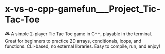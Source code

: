 # x-vs-o-cpp-gamefun___Project_Tic-Tac-Toe
🎮 A simple 2-player Tic Tac Toe game in C++, playable in the terminal. Great for beginners to practice 2D arrays, conditionals, loops, and functions. CLI-based, no external libraries. Easy to compile, run, and enjoy!

